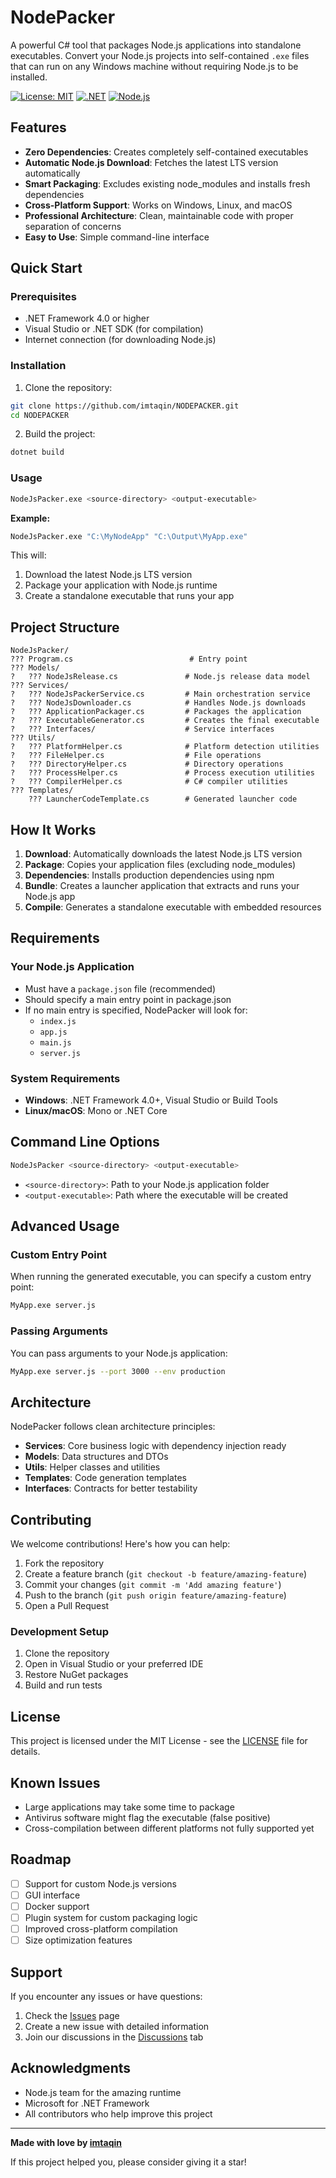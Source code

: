 # NodePacker

A powerful C# tool that packages Node.js applications into standalone executables. Convert your Node.js projects into self-contained `.exe` files that can run on any Windows machine without requiring Node.js to be installed.

[![License: MIT](https://img.shields.io/badge/License-MIT-yellow.svg)](https://opensource.org/licenses/MIT)
[![.NET](https://img.shields.io/badge/.NET-4.0+-blue.svg)](https://dotnet.microsoft.com/)
[![Node.js](https://img.shields.io/badge/Node.js-LTS-green.svg)](https://nodejs.org/)

## Features

- **Zero Dependencies**: Creates completely self-contained executables
- **Automatic Node.js Download**: Fetches the latest LTS version automatically
- **Smart Packaging**: Excludes existing node_modules and installs fresh dependencies
- **Cross-Platform Support**: Works on Windows, Linux, and macOS
- **Professional Architecture**: Clean, maintainable code with proper separation of concerns
- **Easy to Use**: Simple command-line interface

## Quick Start

### Prerequisites

- .NET Framework 4.0 or higher
- Visual Studio or .NET SDK (for compilation)
- Internet connection (for downloading Node.js)

### Installation

1. Clone the repository:
```bash
git clone https://github.com/imtaqin/NODEPACKER.git
cd NODEPACKER
```

2. Build the project:
```bash
dotnet build
```

### Usage

```bash
NodeJsPacker.exe <source-directory> <output-executable>
```

**Example:**
```bash
NodeJsPacker.exe "C:\MyNodeApp" "C:\Output\MyApp.exe"
```

This will:
1. Download the latest Node.js LTS version
2. Package your application with Node.js runtime
3. Create a standalone executable that runs your app

## Project Structure

```
NodeJsPacker/
??? Program.cs                          # Entry point
??? Models/
?   ??? NodeJsRelease.cs               # Node.js release data model
??? Services/
?   ??? NodeJsPackerService.cs         # Main orchestration service
?   ??? NodeJsDownloader.cs            # Handles Node.js downloads
?   ??? ApplicationPackager.cs         # Packages the application
?   ??? ExecutableGenerator.cs         # Creates the final executable
?   ??? Interfaces/                    # Service interfaces
??? Utils/
?   ??? PlatformHelper.cs              # Platform detection utilities
?   ??? FileHelper.cs                  # File operations
?   ??? DirectoryHelper.cs             # Directory operations
?   ??? ProcessHelper.cs               # Process execution utilities
?   ??? CompilerHelper.cs              # C# compiler utilities
??? Templates/
    ??? LauncherCodeTemplate.cs        # Generated launcher code
```

## How It Works

1. **Download**: Automatically downloads the latest Node.js LTS version
2. **Package**: Copies your application files (excluding node_modules)
3. **Dependencies**: Installs production dependencies using npm
4. **Bundle**: Creates a launcher application that extracts and runs your Node.js app
5. **Compile**: Generates a standalone executable with embedded resources

## Requirements

### Your Node.js Application

- Must have a `package.json` file (recommended)
- Should specify a main entry point in package.json
- If no main entry is specified, NodePacker will look for:
  - `index.js`
  - `app.js`
  - `main.js`
  - `server.js`

### System Requirements

- **Windows**: .NET Framework 4.0+, Visual Studio or Build Tools
- **Linux/macOS**: Mono or .NET Core

## Command Line Options

```bash
NodeJsPacker <source-directory> <output-executable>
```

- `<source-directory>`: Path to your Node.js application folder
- `<output-executable>`: Path where the executable will be created

## Advanced Usage

### Custom Entry Point

When running the generated executable, you can specify a custom entry point:

```bash
MyApp.exe server.js
```

### Passing Arguments

You can pass arguments to your Node.js application:

```bash
MyApp.exe server.js --port 3000 --env production
```

## Architecture

NodePacker follows clean architecture principles:

- **Services**: Core business logic with dependency injection ready
- **Models**: Data structures and DTOs
- **Utils**: Helper classes and utilities
- **Templates**: Code generation templates
- **Interfaces**: Contracts for better testability

## Contributing

We welcome contributions! Here's how you can help:

1. Fork the repository
2. Create a feature branch (`git checkout -b feature/amazing-feature`)
3. Commit your changes (`git commit -m 'Add amazing feature'`)
4. Push to the branch (`git push origin feature/amazing-feature`)
5. Open a Pull Request

### Development Setup

1. Clone the repository
2. Open in Visual Studio or your preferred IDE
3. Restore NuGet packages
4. Build and run tests

## License

This project is licensed under the MIT License - see the [LICENSE](LICENSE) file for details.

## Known Issues

- Large applications may take some time to package
- Antivirus software might flag the executable (false positive)
- Cross-compilation between different platforms not fully supported yet

## Roadmap

- [ ] Support for custom Node.js versions
- [ ] GUI interface
- [ ] Docker support
- [ ] Plugin system for custom packaging logic
- [ ] Improved cross-platform compilation
- [ ] Size optimization features

## Support

If you encounter any issues or have questions:

1. Check the [Issues](https://github.com/imtaqin/NODEPACKER/issues) page
2. Create a new issue with detailed information
3. Join our discussions in the [Discussions](https://github.com/imtaqin/NODEPACKER/discussions) tab

## Acknowledgments

- Node.js team for the amazing runtime
- Microsoft for .NET Framework
- All contributors who help improve this project

---

**Made with love by [imtaqin](https://github.com/imtaqin)**

If this project helped you, please consider giving it a star!